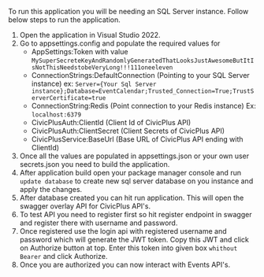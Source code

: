 To run this application you will be needing an SQL Server instance. Follow below steps to run the application.

1. Open the application in Visual Studio 2022.
2. Go to appsettings.config and populate the required values for
   - AppSettings:Token with value `MySuperSecreteKeyAndRandomlyGeneratedThatLooksJustAwesomeButItIsNotThisNeedstobeVeryLong!!!111oneeleven`
   - ConnectionStrings:DefaultConnection (Pointing to your SQL Server instance) ex: `Server={Your Sql Server instance};Database=EventCalendar;Trusted_Connection=True;TrustServerCertificate=true`
   - ConnectionString:Redis (Point connection to your Redis instance) Ex: `localhost:6379`
   - CivicPlusAuth:ClientId (Client Id of CivicPlus API)
   - CivicPlusAuth:ClientSecret (Client Secrets of CivicPlus API)
   - CivicPlusService:BaseUrl (Base URL of CivicPlus API ending with ClientId)
3. Once all the values are populated in appsettings.json or your own user secrets.json you need to build the application.
4. After application build open your package manager console and run `update database` to create new sql server database on you instance and apply the changes.
5. After database created you can hit run application. This will open the swagger overlay API for CivicPlus API's.
6. To test API you need to register first so hit register endpoint in swagger and register there with username and password.
7. Once registered use the login api with registered username and password which will generate the JWT token. Copy this JWT and click on Authorize button at top. Enter this token into given box `whithout Bearer` and click Authorize.
8. Once you are authorized you can now interact with Events API's.
